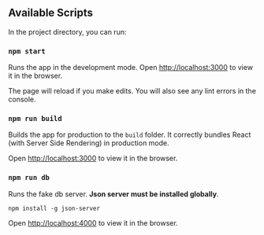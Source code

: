 ## Available Scripts

In the project directory, you can run:

### `npm start`

Runs the app in the development mode.
Open [http://localhost:3000](http://localhost:3000) to view it in the browser.

The page will reload if you make edits.
You will also see any lint errors in the console.

### `npm run build`

Builds the app for production to the `build` folder.
It correctly bundles React (with Server Side Rendering) in production mode.

Open [http://localhost:3000](http://localhost:3000) to view it in the browser.


### `npm run db`

Runs the fake db server. **Json server must be installed globally**.

```
npm install -g json-server
```

Open [http://localhost:4000](http://localhost:4000) to view it in the browser.